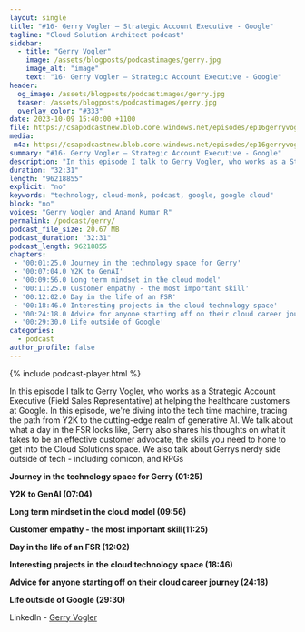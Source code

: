 ```yaml
---
layout: single
title: "#16- Gerry Vogler – Strategic Account Executive - Google"
tagline: "Cloud Solution Architect podcast"
sidebar:
  - title: "Gerry Vogler"
    image: /assets/blogposts/podcastimages/gerry.jpg
    image_alt: "image"
    text: "16- Gerry Vogler – Strategic Account Executive - Google"
header:
  og_image: /assets/blogposts/podcastimages/gerry.jpg
  teaser: /assets/blogposts/podcastimages/gerry.jpg
  overlay_color: "#333"
date: 2023-10-09 15:40:00 +1100
file: https://csapodcastnew.blob.core.windows.net/episodes/ep16gerryvogler.m4a
media: 
 m4a: https://csapodcastnew.blob.core.windows.net/episodes/ep16gerryvogler.m4a
summary: "#16- Gerry Vogler – Strategic Account Executive - Google"
description: "In this episode I talk to Gerry Vogler, who works as a Strategic Account Executive (Field Sales Representative) helping the healthcare customers at Google. In this episode, we're diving into the tech time machine, tracing the path from Y2K to the cutting-edge realm of generative AI. We talk about what a day in the FSR looks like, Gerry also shares his thoughts on what it takes to be an effective customer advocate, the skills you need to hone to get into the Cloud Solutions space. We also talk about Gerrys nerdy side outside of tech - including comicon, and RPGs."
duration: "32:31" 
length: "96218855"
explicit: "no" 
keywords: "technology, cloud-monk, podcast, google, google cloud"
block: "no" 
voices: "Gerry Vogler and Anand Kumar R"
permalink: /podcast/gerry/
podcast_file_size: 20.67 MB 
podcast_duration: "32:31" 
podcast_length: 96218855
chapters:
 - '00:01:25.0 Journey in the technology space for Gerry'
 - '00:07:04.0 Y2K to GenAI'
 - '00:09:56.0 Long term mindset in the cloud model'
 - '00:11:25.0 Customer empathy - the most important skill'
 - '00:12:02.0 Day in the life of an FSR'
 - '00:18:46.0 Interesting projects in the cloud technology space'
 - '00:24:18.0 Advice for anyone starting off on their cloud career journey'
 - '00:29:30.0 Life outside of Google'
categories:
  - podcast
author_profile: false
---
```


{% include podcast-player.html %}

In this episode I talk to Gerry Vogler, who works as a Strategic Account Executive (Field Sales Representative) at helping the healthcare customers at Google. In this episode, we're diving into the tech time machine, tracing the path from Y2K to the cutting-edge realm of generative AI. We talk about what a day in the FSR looks like, Gerry also shares his thoughts on what it takes to be an effective customer advocate, the skills you need to hone to get into the Cloud Solutions space. We also talk about Gerrys nerdy side outside of tech - including comicon, and RPGs


**Journey in the technology space for Gerry (01:25)**

**Y2K to GenAI (07:04)**

**Long term mindset in the cloud model (09:56)**

**Customer empathy - the most important skill(11:25)**

**Day in the life of an FSR (12:02)**

**Interesting projects in the cloud technology space (18:46)**

**Advice for anyone starting off on their cloud career journey (24:18)**

**Life outside of Google (29:30)**




LinkedIn - [Gerry Vogler](https://www.linkedin.com/in/gvogler/)


